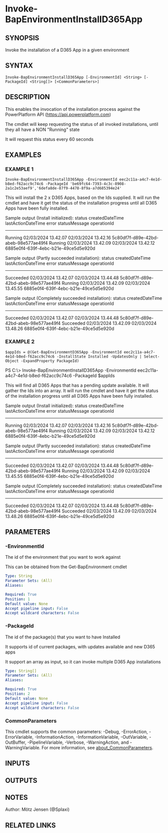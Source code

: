 ﻿---
external help file: d365bap.tools-help.xml
Module Name: d365bap.tools
online version:
schema: 2.0.0
---

# Invoke-BapEnvironmentInstallD365App

## SYNOPSIS
Invoke the installation of a D365 App in a given environment

## SYNTAX

```
Invoke-BapEnvironmentInstallD365App [-EnvironmentId] <String> [-PackageId] <String[]> [<CommonParameters>]
```

## DESCRIPTION
This enables the invocation of the installation process against the PowerPlatform API (https://api.powerplatform.com)

The cmdlet will keep requesting the status of all invoked installations, until they all have a NON "Running" state

It will request this status every 60 seconds

## EXAMPLES

### EXAMPLE 1
```
Invoke-BapEnvironmentInstallD365App -EnvironmentId eec2c11a-a4c7-4e1d-b8ed-f62acc9c74c6 -PackageId 'be69fc64-7393-4c3c-8908-2a1c2e53aef9','6defa8de-87f9-4478-8f9a-a7d685394e24'
```

This will install the 2 x D365 Apps, based on the Ids supplied.
It will run the cmdlet and have it get the status of the installation progress until all D365 Apps have been fully installed.

Sample output (Install initialized):
status  createdDateTime     lastActionDateTime  error statusMessage operationId
------  ---------------     ------------------  ----- ------------- -----------
Running 02/03/2024 13.42.07 02/03/2024 13.42.16                     5c80df7f-d89e-42bd-abeb-98e577ae49f4
Running 02/03/2024 13.42.09 02/03/2024 13.42.12                     6885e0f4-639f-4ebc-b21e-49ce5d5e920d

Sample output (Partly succeeded installation):
status    createdDateTime     lastActionDateTime  error statusMessage operationId
------    ---------------     ------------------  ----- ------------- -----------
Succeeded 02/03/2024 13.42.07 02/03/2024 13.44.48                     5c80df7f-d89e-42bd-abeb-98e577ae49f4
Running   02/03/2024 13.42.09 02/03/2024 13.45.55                     6885e0f4-639f-4ebc-b21e-49ce5d5e920d

Sample output (Completely succeeded installation):
status    createdDateTime     lastActionDateTime  error statusMessage operationId
------    ---------------     ------------------  ----- ------------- -----------
Succeeded 02/03/2024 13.42.07 02/03/2024 13.44.48                     5c80df7f-d89e-42bd-abeb-98e577ae49f4
Succeeded 02/03/2024 13.42.09 02/03/2024 13.48.26                     6885e0f4-639f-4ebc-b21e-49ce5d5e920d

### EXAMPLE 2
```
$appIds = @(Get-BapEnvironmentD365App -EnvironmentId eec2c11a-a4c7-4e1d-b8ed-f62acc9c74c6 -InstallState Installed -UpdatesOnly | Select-Object -ExpandProperty PackageId)
```

PS C:\\\> Invoke-BapEnvironmentInstallD365App -EnvironmentId eec2c11a-a4c7-4e1d-b8ed-f62acc9c74c6 -PackageId $appIds

This will find all D365 Apps that has a pending update available.
It will gather the Ids into an array.
It will run the cmdlet and have it get the status of the installation progress until all D365 Apps have been fully installed.

Sample output (Install initialized):
status  createdDateTime     lastActionDateTime  error statusMessage operationId
------  ---------------     ------------------  ----- ------------- -----------
Running 02/03/2024 13.42.07 02/03/2024 13.42.16                     5c80df7f-d89e-42bd-abeb-98e577ae49f4
Running 02/03/2024 13.42.09 02/03/2024 13.42.12                     6885e0f4-639f-4ebc-b21e-49ce5d5e920d

Sample output (Partly succeeded installation):
status    createdDateTime     lastActionDateTime  error statusMessage operationId
------    ---------------     ------------------  ----- ------------- -----------
Succeeded 02/03/2024 13.42.07 02/03/2024 13.44.48                     5c80df7f-d89e-42bd-abeb-98e577ae49f4
Running   02/03/2024 13.42.09 02/03/2024 13.45.55                     6885e0f4-639f-4ebc-b21e-49ce5d5e920d

Sample output (Completely succeeded installation):
status    createdDateTime     lastActionDateTime  error statusMessage operationId
------    ---------------     ------------------  ----- ------------- -----------
Succeeded 02/03/2024 13.42.07 02/03/2024 13.44.48                     5c80df7f-d89e-42bd-abeb-98e577ae49f4
Succeeded 02/03/2024 13.42.09 02/03/2024 13.48.26                     6885e0f4-639f-4ebc-b21e-49ce5d5e920d

## PARAMETERS

### -EnvironmentId
The id of the environment that you want to work against

This can be obtained from the Get-BapEnvironment cmdlet

```yaml
Type: String
Parameter Sets: (All)
Aliases:

Required: True
Position: 1
Default value: None
Accept pipeline input: False
Accept wildcard characters: False
```

### -PackageId
The id of the package(s) that you want to have Installed

It supports id of current packages, with updates available and new D365 apps

It support an array as input, so it can invoke multiple D365 App installations

```yaml
Type: String[]
Parameter Sets: (All)
Aliases:

Required: True
Position: 2
Default value: None
Accept pipeline input: False
Accept wildcard characters: False
```

### CommonParameters
This cmdlet supports the common parameters: -Debug, -ErrorAction, -ErrorVariable, -InformationAction, -InformationVariable, -OutVariable, -OutBuffer, -PipelineVariable, -Verbose, -WarningAction, and -WarningVariable. For more information, see [about_CommonParameters](http://go.microsoft.com/fwlink/?LinkID=113216).

## INPUTS

## OUTPUTS

## NOTES
Author: Mötz Jensen (@Splaxi)

## RELATED LINKS
